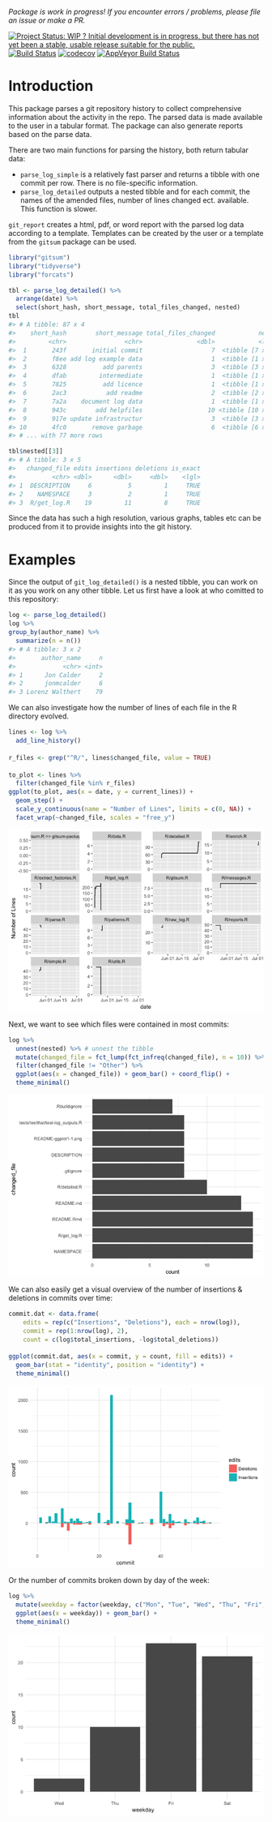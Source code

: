 
<!-- README.md is generated from README.Rmd. Please edit that file -->

*Package is work in progress\! If you encounter errors / problems,
please file an issue or make a PR.*

[![Project Status: WIP ? Initial development is in progress, but there
has not yet been a stable, usable release suitable for the
public.](http://www.repostatus.org/badges/latest/wip.svg)](http://www.repostatus.org/#wip)
[![Build
Status](https://travis-ci.org/lorenzwalthert/gitsum.svg?branch=master)](https://travis-ci.org/lorenzwalthert/gitsum)
[![codecov](https://codecov.io/gh/lorenzwalthert/gitsum/branch/master/graph/badge.svg)](https://codecov.io/gh/lorenzwalthert/gitsum)
[![AppVeyor Build
Status](https://ci.appveyor.com/api/projects/status/github/lorenzwalthert/gitsum?branch=master&svg=true)](https://ci.appveyor.com/project/lorenzwalthert/gitsum)

# Introduction

This package parses a git repository history to collect comprehensive
information about the activity in the repo. The parsed data is made
available to the user in a tabular format. The package can also generate
reports based on the parse data.

There are two main functions for parsing the history, both return
tabular data:

  - `parse_log_simple` is a relatively fast parser and returns a tibble
    with one commit per row. There is no file-specific information.
  - `parse_log_detailed` outputs a nested tibble and for each commit,
    the names of the amended files, number of lines changed ect.
    available. This function is slower.

`git_report` creates a html, pdf, or word report with the parsed log
data according to a template. Templates can be created by the user or a
template from the `gitsum` package can be used.

``` r
library("gitsum")
library("tidyverse")
library("forcats")
```

``` r
tbl <- parse_log_detailed() %>%
  arrange(date) %>%
  select(short_hash, short_message, total_files_changed, nested)
tbl 
#> # A tibble: 87 x 4
#>    short_hash        short_message total_files_changed            nested
#>         <chr>                <chr>               <dbl>            <list>
#>  1       243f       initial commit                   7  <tibble [7 x 5]>
#>  2       f8ee add log example data                   1  <tibble [1 x 5]>
#>  3       6328          add parents                   3  <tibble [3 x 5]>
#>  4       dfab         intermediate                   1  <tibble [1 x 5]>
#>  5       7825          add licence                   1  <tibble [1 x 5]>
#>  6       2ac3           add readme                   2  <tibble [2 x 5]>
#>  7       7a2a    document log data                   1  <tibble [1 x 5]>
#>  8       943c        add helpfiles                  10 <tibble [10 x 5]>
#>  9       917e update infrastructur                   3  <tibble [3 x 5]>
#> 10       4fc0       remove garbage                   6  <tibble [6 x 5]>
#> # ... with 77 more rows
```

``` r
tbl$nested[[3]]
#> # A tibble: 3 x 5
#>   changed_file edits insertions deletions is_exact
#>          <chr> <dbl>      <dbl>     <dbl>    <lgl>
#> 1  DESCRIPTION     6          5         1     TRUE
#> 2    NAMESPACE     3          2         1     TRUE
#> 3  R/get_log.R    19         11         8     TRUE
```

Since the data has such a high resolution, various graphs, tables etc
can be produced from it to provide insights into the git history.

# Examples

Since the output of `git_log_detailed()` is a nested tibble, you can
work on it as you work on any other tibble. Let us first have a look at
who comitted to this repository:

``` r
log <- parse_log_detailed()
log %>%
group_by(author_name) %>%
  summarize(n = n())
#> # A tibble: 3 x 2
#>       author_name     n
#>             <chr> <int>
#> 1      Jon Calder     2
#> 2      jonmcalder     6
#> 3 Lorenz Walthert    79
```

We can also investigate how the number of lines of each file in the R
directory evolved.

``` r
lines <- log %>%
  add_line_history()

r_files <- grep("^R/", lines$changed_file, value = TRUE)

to_plot <- lines %>%
  filter(changed_file %in% r_files)
ggplot(to_plot, aes(x = date, y = current_lines)) + 
  geom_step() + 
  scale_y_continuous(name = "Number of Lines", limits = c(0, NA)) + 
  facet_wrap(~changed_file, scales = "free_y")
```

![](README-per_file-1.png)<!-- -->

Next, we want to see which files were contained in most commits:

``` r
log %>%
  unnest(nested) %>% # unnest the tibble
  mutate(changed_file = fct_lump(fct_infreq(changed_file), n = 10)) %>%
  filter(changed_file != "Other") %>%
  ggplot(aes(x = changed_file)) + geom_bar() + coord_flip() + 
  theme_minimal()
```

![](README-ggplot1-1.png)<!-- -->

We can also easily get a visual overview of the number of insertions &
deletions in commits over time:

``` r
commit.dat <- data.frame(
    edits = rep(c("Insertions", "Deletions"), each = nrow(log)),
    commit = rep(1:nrow(log), 2),
    count = c(log$total_insertions, -log$total_deletions))
    
ggplot(commit.dat, aes(x = commit, y = count, fill = edits)) + 
  geom_bar(stat = "identity", position = "identity") +  
  theme_minimal()
```

![](README-ggplot2-1.png)<!-- -->

Or the number of commits broken down by day of the week:

``` r
log %>%
  mutate(weekday = factor(weekday, c("Mon", "Tue", "Wed", "Thu", "Fri", "Sat", "Sun"))) %>% 
  ggplot(aes(x = weekday)) + geom_bar() + 
  theme_minimal()
```

![](README-ggplot3-1.png)<!-- -->
